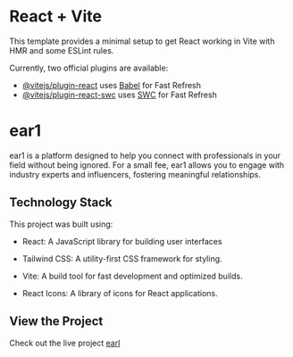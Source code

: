 # React + Vite

This template provides a minimal setup to get React working in Vite with HMR and some ESLint rules.

Currently, two official plugins are available:

- [@vitejs/plugin-react](https://github.com/vitejs/vite-plugin-react/blob/main/packages/plugin-react/README.md) uses [Babel](https://babeljs.io/) for Fast Refresh
- [@vitejs/plugin-react-swc](https://github.com/vitejs/vite-plugin-react-swc) uses [SWC](https://swc.rs/) for Fast Refresh


# ear1
ear1 is a platform designed to help you connect with professionals in your field without being ignored. For a small fee, ear1 allows you to engage with industry experts and influencers, fostering meaningful relationships.

## Technology Stack
This project was built using:
+ React: A JavaScript library for building user interfaces

+ Tailwind CSS: A utility-first CSS framework for styling.
  
+ Vite: A build tool for fast development and optimized builds.
  
+ React Icons: A library of icons for React applications.

## View the Project
Check out the live project [earl](https://ear1-tech.netlify.app/)
